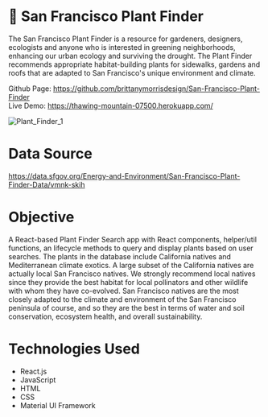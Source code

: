 # :herb: San Francisco Plant Finder
The San Francisco Plant Finder is a resource for gardeners, designers, ecologists and anyone who is interested in greening neighborhoods, enhancing our urban ecology and surviving the drought. The Plant Finder recommends appropriate habitat-building plants for sidewalks, gardens and roofs that are adapted to San Francisco's unique environment and climate.

Github Page: https://github.com/brittanymorrisdesign/San-Francisco-Plant-Finder </br>
Live Demo: https://thawing-mountain-07500.herokuapp.com/</br>

![Plant_Finder_1](https://user-images.githubusercontent.com/44029053/114455231-80589780-9ba9-11eb-89ec-d47c64b8663b.png)

# Data Source
https://data.sfgov.org/Energy-and-Environment/San-Francisco-Plant-Finder-Data/vmnk-skih

# Objective
A React-based Plant Finder Search app with React components, helper/util functions, an lifecycle methods to query and display plants based on user searches. The plants in the database include California natives and Mediterranean climate exotics. A large subset of the California natives are actually local San Francisco natives. We strongly recommend local natives since they provide the best habitat for local pollinators and other wildlife with whom they have co-evolved. San Francisco natives are the most closely adapted to the climate and environment of the San Francisco peninsula of course, and so they are the best in terms of water and soil conservation, ecosystem health, and overall sustainability.

# Technologies Used
* React.js
* JavaScript
* HTML
* CSS
* Material UI Framework
